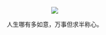 <div align='center'>

![](https://raw.githubusercontent.com/smallnest/smallnest/master/developer.gif)

人生哪有多如意，万事但求半称心。
</div>


